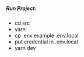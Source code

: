 ##### Run Project:

- cd src
- yarn
- cp .env.example .env.local
- put credential in .env.local
- yarn dev
